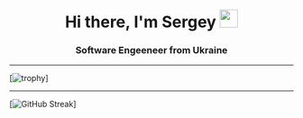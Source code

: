 <h1 align="center">Hi there, I'm Sergey 
<img src="https://github.com/blackcater/blackcater/raw/main/images/Hi.gif" height="32"/></h1>
<h3 align="center">Software Engeeneer from Ukraine</h3>
<hr/>

[![trophy](https://github-profile-trophy.vercel.app/?username=ggazila)]

<hr/>

[![GitHub Streak](https://github-readme-streak-stats.herokuapp.com/?user=ggazila)]
